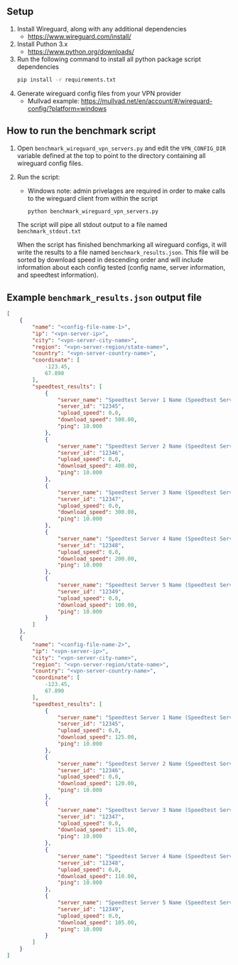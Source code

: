 

## Setup

1. Install Wireguard, along with any additional dependencies
   * https://www.wireguard.com/install/
2. Install Puthon 3.x
    * https://www.python.org/downloads/
3. Run the following command to install all python package script dependencies
   ```bash 
   pip install -r requirements.txt
   ``` 
4. Generate wireguard config files from your VPN provider
    * Mullvad example:  https://mullvad.net/en/account/#/wireguard-config/?platform=windows

## How to run the benchmark script
1. Open `benchmark_wireguard_vpn_servers.py` and edit the `VPN_CONFIG_DIR` variable defined at the top to point to the directory containing all wireguard config files.
2. Run the script:
    * Windows note: admin privelages are required in order to make calls to the wireguard client from within the script 
        ```bash
        python benchmark_wireguard_vpn_servers.py
        ```
    The script will pipe all stdout output to a file named `benchmark_stdout.txt`
    
    When the script has finished benchmarking all wireguard configs, it will write the results to a file named `benchmark_results.json`. This file will be sorted by download speed in descending order and will include information about each config tested (config name, server information, and speedtest information).

## Example `benchmark_results.json` output file

```json
[
    {
        "name": "<config-file-name-1>",
        "ip": "<vpn-server-ip>",
        "city": "<vpn-server-city-name>",
        "region": "<vpn-server-region/state-name>",
        "country": "<vpn-server-country-name>",
        "coordinate": [
            -123.45,
            67.890
        ],
        "speedtest_results": [
            {
                "server_name": "Speedtest Server 1 Name (Speedtest Server City, State/Region, Country) [Distance from VPN server]",
                "server_id": "12345",
                "upload_speed": 0.0,
                "download_speed": 500.00,
                "ping": 10.000
            },
            {
                "server_name": "Speedtest Server 2 Name (Speedtest Server City, State/Region, Country) [Distance from VPN server]",
                "server_id": "12346",
                "upload_speed": 0.0,
                "download_speed": 400.00,
                "ping": 10.000
            },
            {
                "server_name": "Speedtest Server 3 Name (Speedtest Server City, State/Region, Country) [Distance from VPN server]",
                "server_id": "12347",
                "upload_speed": 0.0,
                "download_speed": 300.00,
                "ping": 10.000
            },
            {
                "server_name": "Speedtest Server 4 Name (Speedtest Server City, State/Region, Country) [Distance from VPN server]",
                "server_id": "12348",
                "upload_speed": 0.0,
                "download_speed": 200.00,
                "ping": 10.000
            },
            {
                "server_name": "Speedtest Server 5 Name (Speedtest Server City, State/Region, Country) [Distance from VPN server]",
                "server_id": "12349",
                "upload_speed": 0.0,
                "download_speed": 100.00,
                "ping": 10.000
            }
        ]
    },
    {
        "name": "<config-file-name-2>",
        "ip": "<vpn-server-ip>",
        "city": "<vpn-server-city-name>",
        "region": "<vpn-server-region/state-name>",
        "country": "<vpn-server-country-name>",
        "coordinate": [
            -123.45,
            67.890
        ],
        "speedtest_results": [
            {
                "server_name": "Speedtest Server 1 Name (Speedtest Server City, State/Region, Country) [Distance from VPN server]",
                "server_id": "12345",
                "upload_speed": 0.0,
                "download_speed": 125.00,
                "ping": 10.000
            },
            {
                "server_name": "Speedtest Server 2 Name (Speedtest Server City, State/Region, Country) [Distance from VPN server]",
                "server_id": "12346",
                "upload_speed": 0.0,
                "download_speed": 120.00,
                "ping": 10.000
            },
            {
                "server_name": "Speedtest Server 3 Name (Speedtest Server City, State/Region, Country) [Distance from VPN server]",
                "server_id": "12347",
                "upload_speed": 0.0,
                "download_speed": 115.00,
                "ping": 10.000
            },
            {
                "server_name": "Speedtest Server 4 Name (Speedtest Server City, State/Region, Country) [Distance from VPN server]",
                "server_id": "12348",
                "upload_speed": 0.0,
                "download_speed": 110.00,
                "ping": 10.000
            },
            {
                "server_name": "Speedtest Server 5 Name (Speedtest Server City, State/Region, Country) [Distance from VPN server]",
                "server_id": "12349",
                "upload_speed": 0.0,
                "download_speed": 105.00,
                "ping": 10.000
            }
        ]
    }
]
```
